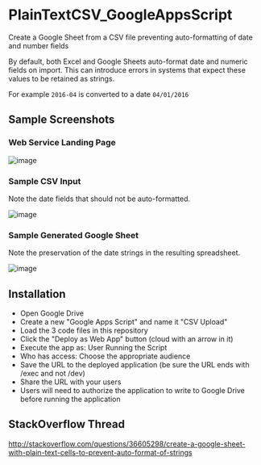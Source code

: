 # PlainTextCSV_GoogleAppsScript
Create a Google Sheet from a CSV file preventing auto-formatting of date and number fields

By default, both Excel and Google Sheets auto-format date and numeric fields on import.  This can introduce errors in systems that expect these values to be retained as strings.

For example
`2016-04` is converted to a date `04/01/2016`

## Sample Screenshots
### Web Service Landing Page

![image](https://cloud.githubusercontent.com/assets/1111057/14503432/e8bfed3a-0164-11e6-9729-9d10e8c9799f.png)

### Sample CSV Input

Note the date fields that should not be auto-formatted.

![image](https://cloud.githubusercontent.com/assets/1111057/14503446/f6a57e38-0164-11e6-8a01-d158a9024a46.png)

### Sample Generated Google Sheet

Note the preservation of the date strings in the resulting spreadsheet.

![image](https://cloud.githubusercontent.com/assets/1111057/14503493/2d704a42-0165-11e6-8ba6-c622575a716b.png)



## Installation
* Open Google Drive
* Create a new "Google Apps Script" and name it "CSV Upload"
* Load the 3 code files in this repository
* Click the "Deploy as Web App" button (cloud with an arrow in it)
* Execute the app as: User Running the Script
* Who has access: Choose the appropriate audience
* Save the URL to the deployed application (be sure the URL ends with /exec and not /dev)
* Share the URL with your users
* Users will need to authorize the application to write to Google Drive before running the application

## StackOverflow Thread
http://stackoverflow.com/questions/36605298/create-a-google-sheet-with-plain-text-cells-to-prevent-auto-format-of-strings
